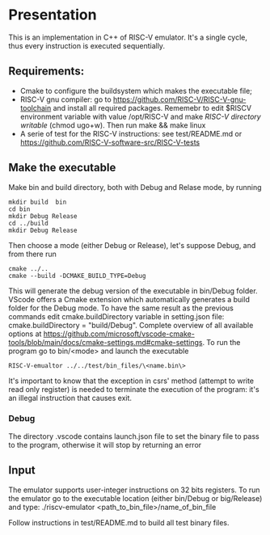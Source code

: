 # Presentation #
This is an implementation in C++ of RISC-V emulator.
It's a single cycle, thus every instruction is executed sequentially.

## Requirements:  ##
- Cmake to configure the buildsystem which makes the executable file;
- RISC-V gnu compiler:  go to https://github.com/RISC-V/RISC-V-gnu-toolchain and install all required packages. 
Rememebr to edit $RISCV environment variable with value /opt/RISC-V and make _RISC-V directory writable_ (chmod ugo+w).
Then run make && make linux 
- A serie of test for the RISC-V instructions: see test/README.md or 
https://github.com/RISC-V-software-src/RISC-V-tests 

## Make the executable ##
Make bin and build directory, both with Debug and Relase mode, by running

    mkdir build  bin
    cd bin
    mkdir Debug Release
    cd ../build
    mkdir Debug Release

Then choose a mode (either Debug or Release), let's suppose Debug,  and from there run

    cmake ../..
    cmake --build -DCMAKE_BUILD_TYPE=Debug

This will generate the debug version of the executable in bin/Debug folder.
VScode offers a Cmake extension which automatically generates a build folder for the Debug mode.
To have the same result as the previous commands edit cmake.buildDirectory variable in setting.json file: cmake.buildDirectory = "build/Debug".
Complete overview of all available options at https://github.com/microsoft/vscode-cmake-tools/blob/main/docs/cmake-settings.md#cmake-settings.
To run the program go to bin/\<mode\> and launch the executable

    RISC-V-emualtor ../../test/bin_files/\<name.bin\>

It's important to know that the exception in csrs' method (attempt to write read only register) is needed to terminate the execution of the program:
it's an illegal instruction that causes exit.
### Debug ###
The directory .vscode contains launch.json file to set the binary file to pass to the program, otherwise it will stop by returning an error

## Input ##
The emulator supports user-integer instructions on 32 bits registers.
To run the emulator go to the executable location (either bin/Debug or big/Release) and type:
    ./riscv-emulator <path_to_bin_file>/name_of_bin_file

Follow instructions in test/README.md to build all test binary files.
